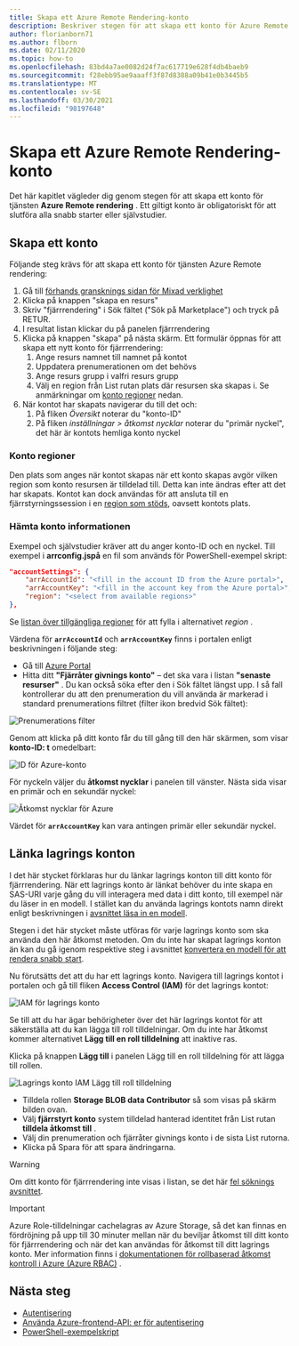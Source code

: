 ```yaml
---
title: Skapa ett Azure Remote Rendering-konto
description: Beskriver stegen för att skapa ett konto för Azure Remote rendering
author: florianborn71
ms.author: flborn
ms.date: 02/11/2020
ms.topic: how-to
ms.openlocfilehash: 83bd4a7ae0082d24f7ac617719e628f4db4baeb9
ms.sourcegitcommit: f28ebb95ae9aaaff3f87d8388a09b41e0b3445b5
ms.translationtype: MT
ms.contentlocale: sv-SE
ms.lasthandoff: 03/30/2021
ms.locfileid: "98197648"
---
```

# <a name="create-an-azure-remote-rendering-account"></a>Skapa ett Azure Remote Rendering-konto

Det här kapitlet vägleder dig genom stegen för att skapa ett konto för tjänsten **Azure Remote rendering** . Ett giltigt konto är obligatoriskt för att slutföra alla snabb starter eller självstudier.

## <a name="create-an-account"></a>Skapa ett konto

Följande steg krävs för att skapa ett konto för tjänsten Azure Remote rendering:

1. Gå till [förhands gransknings sidan för Mixad verklighet](https://aka.ms/MixedRealityPrivatePreview)
1. Klicka på knappen "skapa en resurs"
1. Skriv "fjärrrendering" i Sök fältet ("Sök på Marketplace") och tryck på RETUR.
1. I resultat listan klickar du på panelen fjärrrendering
1. Klicka på knappen "skapa" på nästa skärm. Ett formulär öppnas för att skapa ett nytt konto för fjärrrendering:
    1. Ange resurs namnet till namnet på kontot
    1. Uppdatera prenumerationen om det behövs
    1. Ange resurs grupp i valfri resurs grupp
    1. Välj en region från List rutan plats där resursen ska skapas i. Se anmärkningar om [konto regioner](create-an-account.md#account-regions) nedan.
1. När kontot har skapats navigerar du till det och:
    1. På fliken *Översikt* noterar du "konto-ID"
    1. På fliken *inställningar > åtkomst nycklar* noterar du "primär nyckel", det här är kontots hemliga konto nyckel

### <a name="account-regions"></a>Konto regioner
Den plats som anges när kontot skapas när ett konto skapas avgör vilken region som konto resursen är tilldelad till. Detta kan inte ändras efter att det har skapats. Kontot kan dock användas för att ansluta till en fjärrstyrningssession i en [region som stöds](./../reference/regions.md), oavsett kontots plats.

### <a name="retrieve-the-account-information"></a>Hämta konto informationen

Exempel och självstudier kräver att du anger konto-ID och en nyckel. Till exempel i **arrconfig.jspå** en fil som används för PowerShell-exempel skript:

```json
"accountSettings": {
    "arrAccountId": "<fill in the account ID from the Azure portal>",
    "arrAccountKey": "<fill in the account key from the Azure portal>",
    "region": "<select from available regions>"
},
```

Se [listan över tillgängliga regioner](../reference/regions.md) för att fylla i alternativet *region* .

Värdena för **`arrAccountId`** och **`arrAccountKey`** finns i portalen enligt beskrivningen i följande steg:

* Gå till [Azure Portal](https://www.portal.azure.com)
* Hitta ditt **"Fjärråter givnings konto"** – det ska vara i listan **"senaste resurser"** . Du kan också söka efter den i Sök fältet längst upp. I så fall kontrollerar du att den prenumeration du vill använda är markerad i standard prenumerations filtret (filter ikon bredvid Sök fältet):

![Prenumerations filter](./media/azure-subscription-filter.png)

Genom att klicka på ditt konto får du till gång till den här skärmen, som visar  **konto-ID: t** omedelbart:

![ID för Azure-konto](./media/azure-account-id.png)

För nyckeln väljer du **åtkomst nycklar** i panelen till vänster. Nästa sida visar en primär och en sekundär nyckel:

![Åtkomst nycklar för Azure](./media/azure-account-primary-key.png)

Värdet för **`arrAccountKey`** kan vara antingen primär eller sekundär nyckel.

## <a name="link-storage-accounts"></a>Länka lagrings konton

I det här stycket förklaras hur du länkar lagrings konton till ditt konto för fjärrrendering. När ett lagrings konto är länkat behöver du inte skapa en SAS-URI varje gång du vill interagera med data i ditt konto, till exempel när du läser in en modell. I stället kan du använda lagrings kontots namn direkt enligt beskrivningen i [avsnittet läsa in en modell](../concepts/models.md#loading-models).

Stegen i det här stycket måste utföras för varje lagrings konto som ska använda den här åtkomst metoden. Om du inte har skapat lagrings konton än kan du gå igenom respektive steg i avsnittet [konvertera en modell för att rendera snabb start](../quickstarts/convert-model.md#storage-account-creation).

Nu förutsätts det att du har ett lagrings konto. Navigera till lagrings kontot i portalen och gå till fliken **Access Control (IAM)** för det lagrings kontot:

![IAM för lagrings konto](./media/azure-storage-account.png)

Se till att du har ägar behörigheter över det här lagrings kontot för att säkerställa att du kan lägga till roll tilldelningar. Om du inte har åtkomst kommer alternativet **Lägg till en roll tilldelning** att inaktive ras.

Klicka på knappen **Lägg till** i panelen Lägg till en roll tilldelning för att lägga till rollen.

![Lagrings konto IAM Lägg till roll tilldelning](./media/azure-add-role-assignment.png)

* Tilldela rollen **Storage BLOB data Contributor** så som visas på skärm bilden ovan.
* Välj **fjärrstyrt konto**  system tilldelad hanterad identitet från List rutan **tilldela åtkomst till** .
* Välj din prenumeration och fjärråter givnings konto i de sista List rutorna.
* Klicka på Spara för att spara ändringarna.

> [!WARNING]
> Om ditt konto för fjärrrendering inte visas i listan, se det här [fel söknings avsnittet](../resources/troubleshoot.md#cant-link-storage-account-to-arr-account).

> [!IMPORTANT]
> Azure Role-tilldelningar cachelagras av Azure Storage, så det kan finnas en fördröjning på upp till 30 minuter mellan när du beviljar åtkomst till ditt konto för fjärrrendering och när det kan användas för åtkomst till ditt lagrings konto. Mer information finns i [dokumentationen för rollbaserad åtkomst kontroll i Azure (Azure RBAC)](../../role-based-access-control/troubleshooting.md#role-assignment-changes-are-not-being-detected) .

## <a name="next-steps"></a>Nästa steg

* [Autentisering](authentication.md)
* [Använda Azure-frontend-API: er för autentisering](frontend-apis.md)
* [PowerShell-exempelskript](../samples/powershell-example-scripts.md)